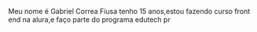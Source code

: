 Meu nome é Gabriel Correa Fiusa tenho 15 anos,estou fazendo curso front end na alura,e faço parte do programa edutech pr
